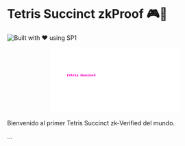# Tetris Succinct zkProof 🎮🌸

![Built with ❤️ using SP1](https://img.shields.io/badge/Built%20with%20SP1-%F0%9F%A4%A9%20Succinct%20zkVM-ff69b4?style=for-the-badge)

<p align="center">
  <img src="assets/logo_light.png" width="300" alt="Tetris Succinct zk Logo">
</p>

Bienvenido al primer Tetris Succinct zk-Verified del mundo.

...


